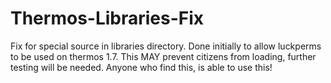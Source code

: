 # Thermos-Libraries-Fix
Fix for special source in libraries directory.
Done initially to allow luckperms to be used on thermos 1.7. 
This MAY prevent citizens from loading, further testing will be needed.
Anyone who find this, is able to use this!
